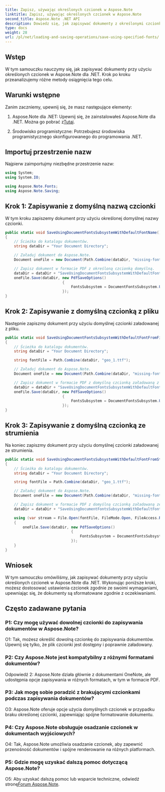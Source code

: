 ```yaml
---
title: Zapisz, używając określonych czcionek w Aspose.Note
linktitle: Zapisz, używając określonych czcionek w Aspose.Note
second_title: Aspose.Note .NET API
description: Dowiedz się, jak zapisywać dokumenty z określonymi czcionkami w Aspose.Note dla .NET. Z łatwością dostosowuj ustawienia czcionek, aby uzyskać spójne formatowanie dokumentu.
type: docs
weight: 28
url: /pl/net/loading-and-saving-operations/save-using-specified-fonts/
---
```

## Wstęp

W tym samouczku nauczymy się, jak zapisywać dokumenty przy użyciu określonych czcionek w Aspose.Note dla .NET. Krok po kroku przeanalizujemy różne metody osiągnięcia tego celu.

## Warunki wstępne

Zanim zaczniemy, upewnij się, że masz następujące elementy:

1.  Aspose.Note dla .NET: Upewnij się, że zainstalowałeś Aspose.Note dla .NET. Można go pobrać z[Tutaj](https://releases.aspose.com/note/net/).

2. Środowisko programistyczne: Potrzebujesz środowiska programistycznego skonfigurowanego do programowania .NET.

## Importuj przestrzenie nazw

Najpierw zaimportujmy niezbędne przestrzenie nazw:

```csharp
using System;
using System.IO;

using Aspose.Note.Fonts;
using Aspose.Note.Saving;

```

## Krok 1: Zapisywanie z domyślną nazwą czcionki

W tym kroku zapiszemy dokument przy użyciu określonej domyślnej nazwy czcionki.

```csharp
public static void SaveUsingDocumentFontsSubsystemWithDefaultFontName()
{
    // Ścieżka do katalogu dokumentów.
    string dataDir = "Your Document Directory";

    // Załaduj dokument do Aspose.Note.
    Document oneFile = new Document(Path.Combine(dataDir, "missing-font.one"));

    // Zapisz dokument w formacie PDF z określoną czcionką domyślną.
    dataDir = dataDir + "SaveUsingDocumentFontsSubsystemWithDefaultFontName_out.pdf";
    oneFile.Save(dataDir, new PdfSaveOptions()
                          {
                              FontsSubsystem = DocumentFontsSubsystem.UsingDefaultFont("Times New Roman")
                          });
}
```

## Krok 2: Zapisywanie z domyślną czcionką z pliku

Następnie zapiszmy dokument przy użyciu domyślnej czcionki załadowanej z pliku.

```csharp
public static void SaveUsingDocumentFontsSubsystemWithDefaultFontFromFile()
{
    // Ścieżka do katalogu dokumentów.
    string dataDir = "Your Document Directory";

    string fontFile = Path.Combine(dataDir, "geo_1.ttf");

    // Załaduj dokument do Aspose.Note.
    Document oneFile = new Document(Path.Combine(dataDir, "missing-font.one"));

    // Zapisz dokument w formacie PDF z domyślną czcionką załadowaną z pliku.
    dataDir = dataDir + "SaveUsingDocumentFontsSubsystemWithDefaultFontFromFile_out.pdf";
    oneFile.Save(dataDir, new PdfSaveOptions()
                          {
                              FontsSubsystem = DocumentFontsSubsystem.UsingDefaultFontFromFile(fontFile)
                          });
}
```

## Krok 3: Zapisywanie z domyślną czcionką ze strumienia

Na koniec zapiszmy dokument przy użyciu domyślnej czcionki załadowanej ze strumienia.

```csharp
public static void SaveUsingDocumentFontsSubsystemWithDefaultFontFromStream()
{
    // Ścieżka do katalogu dokumentów.
    string dataDir = "Your Document Directory";

    string fontFile = Path.Combine(dataDir, "geo_1.ttf");

    // Załaduj dokument do Aspose.Note.
    Document oneFile = new Document(Path.Combine(dataDir, "missing-font.one"));

    // Zapisz dokument w formacie PDF z domyślną czcionką załadowaną ze strumienia.
    dataDir = dataDir + "SaveUsingDocumentFontsSubsystemWithDefaultFontFromStream_out.pdf";

    using (var stream = File.Open(fontFile, FileMode.Open, FileAccess.Read, FileShare.Read))
    {
        oneFile.Save(dataDir, new PdfSaveOptions()
                              {
                                  FontsSubsystem = DocumentFontsSubsystem.UsingDefaultFontFromStream(stream)
                              });
    }
}
```

## Wniosek

W tym samouczku omówiliśmy, jak zapisywać dokumenty przy użyciu określonych czcionek w Aspose.Note dla .NET. Wykonując poniższe kroki, możesz dostosować ustawienia czcionek zgodnie ze swoimi wymaganiami, upewniając się, że dokumenty są sformatowane zgodnie z oczekiwaniami.

## Często zadawane pytania

### P1: Czy mogę używać dowolnej czcionki do zapisywania dokumentów w Aspose.Note?

O1: Tak, możesz określić dowolną czcionkę do zapisywania dokumentów. Upewnij się tylko, że plik czcionki jest dostępny i poprawnie załadowany.

### P2: Czy Aspose.Note jest kompatybilny z różnymi formatami dokumentów?

Odpowiedź 2: Aspose.Note działa głównie z dokumentami OneNote, ale udostępnia opcje zapisywania w różnych formatach, w tym w formacie PDF.

### P3: Jak mogę sobie poradzić z brakującymi czcionkami podczas zapisywania dokumentów?

O3: Aspose.Note oferuje opcje użycia domyślnych czcionek w przypadku braku określonej czcionki, zapewniając spójne formatowanie dokumentu.

### P4: Czy Aspose.Note obsługuje osadzanie czcionek w dokumentach wyjściowych?

O4: Tak, Aspose.Note umożliwia osadzanie czcionek, aby zapewnić przenośność dokumentów i spójne renderowanie na różnych platformach.

### P5: Gdzie mogę uzyskać dalszą pomoc dotyczącą Aspose.Note?

 O5: Aby uzyskać dalszą pomoc lub wsparcie techniczne, odwiedź stronę[Forum Aspose.Note](https://forum.aspose.com/c/note/28).